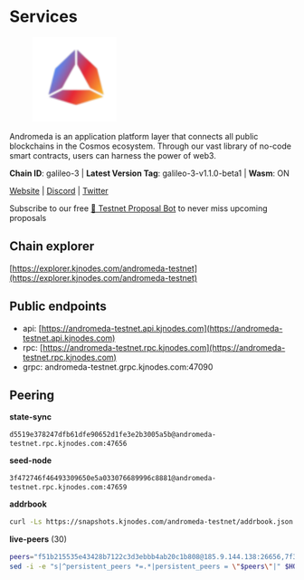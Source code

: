 # Services

<figure><img src="https://raw.githubusercontent.com/kj89/cosmos-images/main/logos/andromeda.png" width="150" alt=""><figcaption></figcaption></figure>

Andromeda is an application platform layer that connects all  public blockchains in the Cosmos ecosystem. Through our vast  library of no-code smart contracts, users can harness the power of web3.

**Chain ID**: galileo-3 | **Latest Version Tag**: galileo-3-v1.1.0-beta1 | **Wasm**: ON

[Website](https://www.andromedaprotocol.io) | [Discord](https://discord.gg/wzM3kSN3sE) | [Twitter](https://twitter.com/andromedaprot)



Subscribe to our free [🤖 Testnet Proposal Bot](https://t.me/kjnodes_testnet_proposal_bot) to never miss upcoming proposals


## Chain explorer
[https://explorer.kjnodes.com/andromeda-testnet](https://explorer.kjnodes.com/andromeda-testnet)

## Public endpoints

* api: [https://andromeda-testnet.api.kjnodes.com](https://andromeda-testnet.api.kjnodes.com)
* rpc: [https://andromeda-testnet.rpc.kjnodes.com](https://andromeda-testnet.rpc.kjnodes.com)
* grpc: andromeda-testnet.grpc.kjnodes.com:47090

## Peering

**state-sync**

```text
d5519e378247dfb61dfe90652d1fe3e2b3005a5b@andromeda-testnet.rpc.kjnodes.com:47656
```

**seed-node**

```text
3f472746f46493309650e5a033076689996c8881@andromeda-testnet.rpc.kjnodes.com:47659
```

**addrbook**
```bash
curl -Ls https://snapshots.kjnodes.com/andromeda-testnet/addrbook.json > $HOME/.andromedad/config/addrbook.json
```

**live-peers** (30)
```bash
peers="f51b215535e43428b7122c3d3ebbb4ab20c1b808@185.9.144.138:26656,7f32e615c80cefdd6b229cba300ef9a94287f3f3@178.250.243.84:26656,d5519e378247dfb61dfe90652d1fe3e2b3005a5b@65.109.68.190:47656,c89e274523cec4a7445afaff1ab35029b090ff5b@65.109.116.204:20156,6d59b44efa40c4a03a24bf598b6cd662e8003655@135.181.96.66:26656,9230896c5f22a363eed1c3bd3ed8068134b1dedd@124.120.21.244:26656,e61f287d51edab6f6dbe00a8b804614443ee6f82@80.85.242.117:26656,bd323d2c7ce260b831d20923d390e4a1623f32c4@213.239.215.195:20095,385bda41dc8ce86d0dd4c99d3cf371ca8fccfeb6@135.125.189.131:20095,ef8045e2922cf856b73f5fa5efdb79f925204ccf@65.109.117.159:15656,704e605f9bd65912d8c65a58f955601c31188548@65.21.203.204:19656,1d94f397352dc20be4b56e4bfd9305649cbac778@65.108.232.150:20095,05d3613dfb738ff22d0ea974bd0d1353ecdc6231@65.108.101.124:26656,443a51f595c9ca16273ca6146db1375e4223a91f@172.93.110.154:26656,364007ac7a05036820f96e0ceaf14e53b24805be@217.76.62.71:47656,b6dd58949a8b9c03349bdbec8aeeccd5e0d39283@31.220.74.50:26656,139e89b8868aed5c5922a563ecd5002959af04ff@65.108.111.236:55716,00171178f5d8b22d1a3396d9388adbb8ec1c0541@38.242.208.162:36656,fd48e41b990c9ba2cdd3e2f5adf20b8ab237b328@1.15.110.177:26656,7469fd307adba5d8e782908ee01f080f3e554c48@185.154.13.19:26656,e8f8c97c65b3e65797eca3489de7c1682e85d4df@78.25.143.46:47656,0a9c34419331688b0b40d50fddbee286927602cb@5.78.79.97:26656,54188a9dea5ded1d891aa6c3c0e2a403322b1707@178.54.78.180:16656,1141119a7d248cc19b31b18d56162a365954deb9@45.132.106.149:26656,9c04d97cdd28df85495fc99997e4eec0d43c2b47@94.130.218.86:15656,38a626dfc05c0d9756098349ce8ccd532496d6a2@65.108.206.118:61456,6ef441d08cdb54b9f058884509ec65349976d73d@178.172.212.167:26656,20373ec71cffdb678099ca411fb862537f264791@178.172.212.135:26656,ce64cd3050be198f6fe0d59cd4333b40aedcfc2f@14.241.82.87:28656,9e14886f7a34c73e65eafb209a9215e2848e9e76@65.108.41.172:29456"
sed -i -e "s|^persistent_peers *=.*|persistent_peers = \"$peers\"|" $HOME/.andromedad/config/config.toml
```
